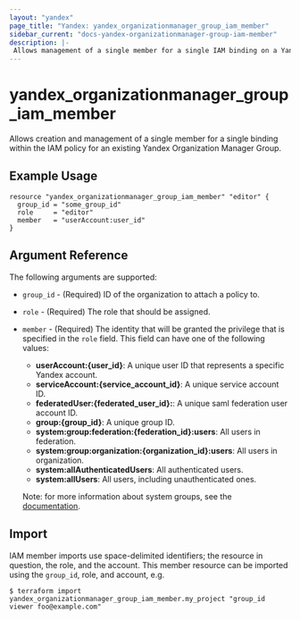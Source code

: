 ```yaml
---
layout: "yandex"
page_title: "Yandex: yandex_organizationmanager_group_iam_member"
sidebar_current: "docs-yandex-organizationmanager-group-iam-member"
description: |-
 Allows management of a single member for a single IAM binding on a Yandex.Cloud Organization Manager Group.
---
```


# yandex\_organizationmanager\_group\_iam\_member

Allows creation and management of a single member for a single binding within
the IAM policy for an existing Yandex Organization Manager Group.

## Example Usage

```hcl
resource "yandex_organizationmanager_group_iam_member" "editor" {
  group_id = "some_group_id"
  role     = "editor"
  member   = "userAccount:user_id"
}
```

## Argument Reference

The following arguments are supported:

* `group_id` - (Required) ID of the organization to attach a policy to.

* `role` - (Required) The role that should be assigned.

* `member` - (Required) The identity that will be granted the privilege that is specified in the `role` field.
  This field can have one of the following values:
  * **userAccount:{user_id}**: A unique user ID that represents a specific Yandex account.
  * **serviceAccount:{service_account_id}**: A unique service account ID.
  * **federatedUser:{federated_user_id}:**: A unique saml federation user account ID.
  * **group:{group_id}**: A unique group ID.
  * **system:group:federation:{federation_id}:users**: All users in federation.
  * **system:group:organization:{organization_id}:users**: All users in organization.
  * **system:allAuthenticatedUsers**: All authenticated users. 
  * **system:allUsers**: All users, including unauthenticated ones.

  Note: for more information about system groups, see the [documentation](https://cloud.yandex.com/docs/iam/concepts/access-control/system-group).

## Import

IAM member imports use space-delimited identifiers; the resource in question, the role, and the account.
This member resource can be imported using the `group_id`, role, and account, e.g.

```
$ terraform import yandex_organizationmanager_group_iam_member.my_project "group_id viewer foo@example.com"
```
